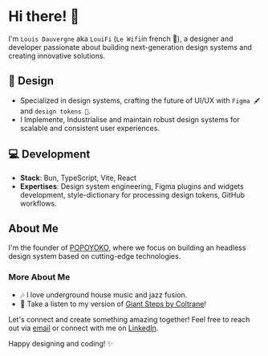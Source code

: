# Hi there! 👋

I'm `Louis Dauvergne` aka `LouiFi` (`Le Wifi`in french 🤡), a designer and developer passionate about building next-generation design systems and creating innovative solutions.

## 🎨 Design

- Specialized in design systems, crafting the future of UI/UX with `Figma 🖋️` and `design tokens 🌈`.
- I Implemente, Industrialise and maintain robust design systems for scalable and consistent user experiences.

## 💻 Development

- **Stack**: Bun, TypeScript, Vite, React
- **Expertises**: Design system engineering, Figma plugins and widgets development, style-dictionary for processing design tokens, GitHub workflows.

## About Me

I'm the founder of [POPOYOKO](https://github.com/Popoyoko), where we focus on building an headless design system based on cutting-edge technologies.

### More About Me

- 🎶 I love underground house music and jazz fusion.
- 🎷 Take a listen to my version of [Giant Steps by Coltrane](https://strudel.cc/?8HcKdkXivflp)!

Let's connect and create something amazing together! Feel free to reach out via [email](mailto:louis@popoyoko.fr) or connect with me on [LinkedIn](https://www.linkedin.com/in/your-profile](https://www.linkedin.com/in/louis-dauvergne-7b73b8a4/)https://www.linkedin.com/in/louis-dauvergne-7b73b8a4/).

Happy designing and coding! ✨
